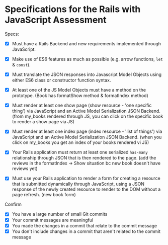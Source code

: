 # Specifications for the Rails with JavaScript Assessment

Specs:
- [x] Must have a Rails Backend and new requirements implemented through JavaScript.
- [x] Make use of ES6 features as much as possible (e.g. arrow functions, `let` & `const`).
- [x] Must translate the JSON responses into Javascript Model Objects using either ES6 class or constructor function syntax.
- [x] At least one of the JS Model Objects must have a method on the prototype. (Book has formatShow method & formatIndex method)
- [x] Must render at least one show page (show resource - 'one specific thing') via JavaScript and an Active Model Serialization JSON Backend. (from my_books rendered through JS, you can click on the specific book to render a show page via JS)
- [x] Must render at least one index page (index resource - 'list of things') via JavaScript and an Active Model Serialization JSON Backend. (when you click on my_books you get an index of your books rendered vi JS)
- [x] Your Rails application must return at least one serialized `has-many` relationship through JSON that is then rendered to the page. (add the reviews in the formatIndex -> Show situation bc new book doesn't have reviews yet)
- [x] Must use your Rails application to render a form for creating a resource that is submitted dynamically through JavaScript, using a JSON response of the newly created resource to render to the DOM without a page refresh. (new book form)


Confirm
- [x] You have a large number of small Git commits
- [x] Your commit messages are meaningful
- [x] You made the changes in a commit that relate to the commit message
- [x] You don't include changes in a commit that aren't related to the commit message
